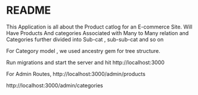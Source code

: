 # README

This Application is all about the Product catlog for an E-commerce Site.
Will Have Products And categories Associated with Many to Many relation and Categories further divided into Sub-cat , sub-sub-cat and so on


For Category model , we used ancestry gem for tree structure.


Run migrations and start the server and hit http://localhost:3000


For Admin Routes, http://localhost:3000/admin/products

http://localhost:3000/admin/categories
